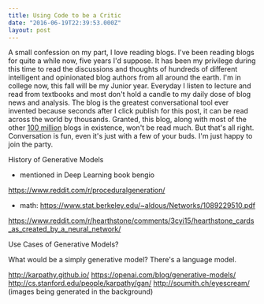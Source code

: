 ```yaml
---
title: Using Code to be a Critic
date: "2016-06-19T22:39:53.000Z"
layout: post
---
```


A small confession on my part, I love reading blogs. I've been reading blogs for quite a while now, five years I'd suppose. It has been my privilege during this time to read the discussions and thoughts of hundreds of different intelligent and opinionated blog authors from all around the earth. I'm in college now, this fall will be my Junior year. Everyday I listen to lecture and read from textbooks and most don't hold a candle to my daily dose of blog news and analysis. The blog is the greatest conversational tool ever invented because seconds after I click publish for this post, it can be read across the world by thousands. Granted, this blog, along with most of the other [100 million][0] blogs in existence, won't be read much. But that's all right. Conversation is fun, even it's just with a few of your buds. I'm just happy to join the party.

History of Generative Models

- mentioned in Deep Learning book bengio

https://www.reddit.com/r/proceduralgeneration/

- math: https://www.stat.berkeley.edu/~aldous/Networks/1089229510.pdf

https://www.reddit.com/r/hearthstone/comments/3cyi15/hearthstone_cards_as_created_by_a_neural_network/

Use Cases of Generative Models?

What would be a simply generative model? There's a language model.

http://karpathy.github.io/
https://openai.com/blog/generative-models/
http://cs.stanford.edu/people/karpathy/gan/
http://soumith.ch/eyescream/ (images being generated in the background)

[0]: http://www.blogherald.com/2005/10/10/the-blog-herald-blog-count-october-2005/